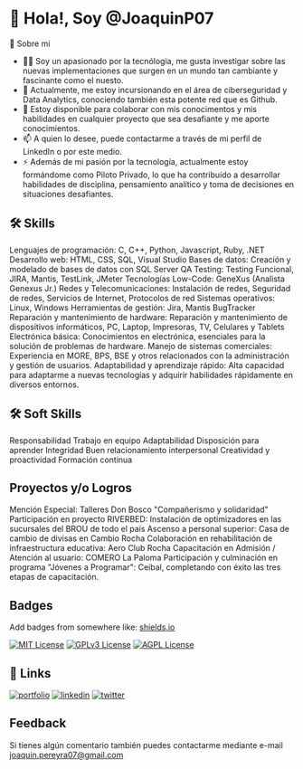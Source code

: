 # 👋 Hola!, Soy @JoaquinP07

🚀 Sobre mi
- 👩‍💻  Soy un apasionado por la tecnólogia, me gusta investigar sobre las nuevas implementaciones que surgen en un mundo tan cambiante y fascinante como el nuesto.
- 🌱 Actualmente, me estoy incursionando en el área de ciberseguridad y Data Analytics, conociendo también esta potente red que es Github.
- 💞️ Estoy disponible para colaborar con mis conocimentos y mis habilidades en cualquier proyecto que sea desafiante y me aporte conocimientos.
- 📫 A quien lo desee, puede contactarme a través de mi perfil de LinkedIn o por este medio.
- ⚡ Además de mi pasión por la tecnología, actualmente estoy formándome como Piloto Privado, lo que ha contribuído a desarrollar habilidades de disciplina, pensamiento analítico y toma de decisiones en situaciones desafiantes.

## 🛠 Skills

Lenguajes de programación: C, C++, Python, Javascript, Ruby, .NET
Desarrollo web: HTML, CSS, SQL, Visual Studio
Bases de datos: Creación y modelado de bases de datos con SQL Server
QA Testing: Testing Funcional, JIRA, Mantis, TestLink, JMeter
Tecnologías Low-Code: GeneXus (Analista Genexus Jr.)
Redes y Telecomunicaciones: Instalación de redes, Seguridad de redes, Servicios de Internet, Protocolos de red
Sistemas operativos: Linux, Windows
Herramientas de gestión: Jira, Mantis BugTracker
Reparación y mantenimiento de hardware: Reparación y mantenimiento de dispositivos informáticos, PC, Laptop, Impresoras, TV, Celulares y Tablets
Electrónica básica: Conocimientos en electrónica, esenciales para la solución de problemas de hardware.
Manejo de sistemas comerciales: Experiencia en MORE, BPS, BSE y otros relacionados con la administración y gestión de usuarios.
Adaptabilidad y aprendizaje rápido: Alta capacidad para adaptarme a nuevas tecnologías y adquirir habilidades rápidamente en diversos entornos.

## 🛠 Soft Skills

Responsabilidad
Trabajo en equipo
Adaptabilidad
Disposición para aprender
Integridad
Buen relacionamiento interpersonal
Creatividad y proactividad
Formación continua

## Proyectos y/o Logros

Mención Especial: Talleres Don Bosco "Compañerismo y solidaridad"
Participación en proyecto RIVERBED: Instalación de optimizadores en las sucursales del BROU de todo el país
Ascenso a personal superior: Casa de cambio de divisas en Cambio Rocha
Colaboración en rehabilitación de infraestructura educativa: Aero Club Rocha
Capacitación en Admisión / Atención al usuario: COMERO La Paloma
Participación y culminación en programa "Jóvenes a Programar": Ceibal, completando con éxito las tres etapas de capacitación.

## Badges

Add badges from somewhere like: [shields.io](https://shields.io/)

[![MIT License](https://img.shields.io/badge/License-MIT-green.svg)](https://choosealicense.com/licenses/mit/)
[![GPLv3 License](https://img.shields.io/badge/License-GPL%20v3-yellow.svg)](https://opensource.org/licenses/)
[![AGPL License](https://img.shields.io/badge/license-AGPL-blue.svg)](http://www.gnu.org/licenses/agpl-3.0)

## 🔗 Links
[![portfolio](https://img.shields.io/badge/my_portfolio-000?style=for-the-badge&logo=ko-fi&logoColor=white)](https://katherineoelsner.com/)
[![linkedin](https://img.shields.io/badge/linkedin-0A66C2?style=for-the-badge&logo=linkedin&logoColor=white)](https://www.linkedin.com/in/joaquinrodrigopereyrapiriz07/)
[![twitter](https://img.shields.io/badge/twitter-1DA1F2?style=for-the-badge&logo=twitter&logoColor=white)](https://twitter.com/)


## Feedback

Si tienes algún comentario también puedes contactarme mediante e-mail joaquin.pereyra07@gmail.com
